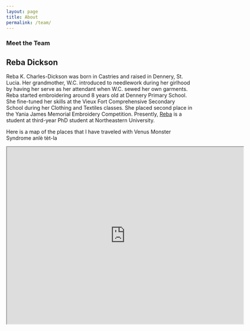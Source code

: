 ```yaml
---
layout: page
title: About
permalink: /team/
---
```


### Meet the Team 

## Reba Dickson

Reba K. Charles-Dickson was born in Castries and raised in Dennery, St. Lucia. Her grandmother, W.C.  introduced to needlework during her girlhood by having her serve as her attendant when W.C. sewed her own garments. 
Reba started embroidering around 8 years old at Dennery Primary School. She fine-tuned her skills at the Vieux Fort Comprehensive Secondary School during her Clothing and Textiles classes. She placed second place in the Yania James Memorial Embroidery Competition. 
 Presently, [Reba](https://cssh.northeastern.edu/student/reba-k-dickson/) is a student at third-year PhD student at Northeastern University.

 Here is a map of the places that I have traveled with Venus Monster Syndrome anlè tèt-la

 <iframe src="https://www.google.com/maps/d/u/0/embed?mid=1PvvRvhoy16b7uvNeOdsQGaoCkR9tc5c&ehbc=2E312F" width="640" height="480"></iframe>